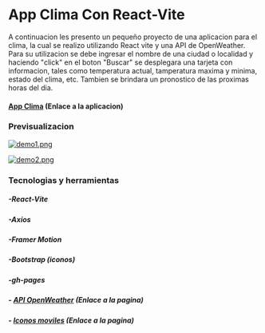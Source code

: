 
# App Clima Con React-Vite

A continuacion les presento un pequeño proyecto 
de una aplicacion para el clima,
la cual se realizo utilizando React vite y una API de OpenWeather. 
Para su utilizacion se debe ingresar el nombre de una ciudad 
o localidad y haciendo "click" en el boton "Buscar" 
se desplegara una tarjeta con informacion, tales como
temperatura actual, tamperatura maxima y minima, 
estado del clima, etc. Tambien se brindara un pronostico 
de las proximas horas del dia.



#### [App Clima](https://egrigolatto.github.io/AppClimaReactVite/) (Enlace a la aplicacion)

### Previsualizacion

[![demo1.png](https://i.postimg.cc/FzTZpyYM/demo1.png)](https://postimg.cc/9wqZFqtb)

[![demo2.png](https://i.postimg.cc/L4J3F1Z8/demo2.png)](https://postimg.cc/WtPkMtnB)

### Tecnologias y herramientas

##### -React-Vite
##### -Axios
##### -Framer Motion
##### -Bootstrap (iconos)
##### -gh-pages

##### - [API OpenWeather](https://openweathermap.org/api) (Enlace a la pagina)
##### - [Iconos moviles](https://bas.dev/work/meteocons) (Enlace a la pagina)










